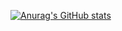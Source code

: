 [![Anurag's GitHub stats](https://github-readme-stats.vercel.app/api?username=Tyeers)](https://github.com/anuraghazra/github-readme-stats)
